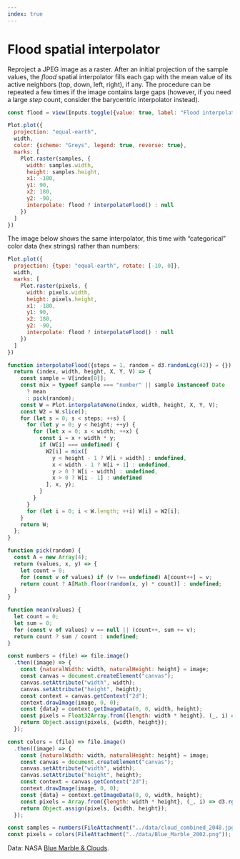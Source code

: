 ```yaml
---
index: true
---
```


# Flood spatial interpolator

Reproject a JPEG image as a raster. After an initial projection of the sample values, the _flood_ spatial interpolator fills each gap with the mean value of its active neighbors (top, down, left, right), if any. The procedure can be repeated a few times if the image contains large gaps (however, if you need a large _step_ count, consider the barycentric interpolator instead).

```js
const flood = view(Inputs.toggle({value: true, label: "Flood interpolation"}));
```

```js echo
Plot.plot({
  projection: "equal-earth",
  width,
  color: {scheme: "Greys", legend: true, reverse: true},
  marks: [
    Plot.raster(samples, {
      width: samples.width,
      height: samples.height,
      x1: -180,
      y1: 90,
      x2: 180,
      y2: -90,
      interpolate: flood ? interpolateFlood() : null
    })
  ]
})
```

The image below shows the same interpolator, this time with “categorical” color data (hex strings) rather than numbers:

```js echo
Plot.plot({
  projection: {type: "equal-earth", rotate: [-10, 0]},
  width,
  marks: [
    Plot.raster(pixels, {
      width: pixels.width,
      height: pixels.height,
      x1: -180,
      y1: 90,
      x2: 180,
      y2: -90,
      interpolate: flood ? interpolateFlood() : null
    })
  ]
})
```


```js echo
function interpolateFlood({steps = 1, random = d3.randomLcg(42)} = {}) {
  return (index, width, height, X, Y, V) => {
    const sample = V[index[0]];
    const mix = typeof sample === "number" || sample instanceof Date
      ? mean
      : pick(random);
    const W = Plot.interpolateNone(index, width, height, X, Y, V);
    const W2 = W.slice();
    for (let s = 0; s < steps; ++s) {
      for (let y = 0; y < height; ++y) {
        for (let x = 0; x < width; ++x) {
          const i = x + width * y;
          if (W[i] === undefined) {
            W2[i] = mix([
              y < height - 1 ? W[i + width] : undefined,
              x < width - 1 ? W[i + 1] : undefined,
              y > 0 ? W[i - width] : undefined,
              x > 0 ? W[i - 1] : undefined
            ], x, y);
          }
        }
      }
      for (let i = 0; i < W.length; ++i) W[i] = W2[i];
    }
    return W;
  };
}

function pick(random) {
  const A = new Array(4);
  return (values, x, y) => {
    let count = 0;
    for (const v of values) if (v !== undefined) A[count++] = v;
    return count ? A[Math.floor(random(x, y) * count)] : undefined;
  }
}

function mean(values) {
  let count = 0;
  let sum = 0;
  for (const v of values) v == null || (count++, sum += v);
  return count ? sum / count : undefined;
}
```

```js echo
const numbers = (file) => file.image()
  .then((image) => {
    const {naturalWidth: width, naturalHeight: height} = image;
    const canvas = document.createElement("canvas");
    canvas.setAttribute("width", width);
    canvas.setAttribute("height", height);
    const context = canvas.getContext("2d");
    context.drawImage(image, 0, 0);
    const {data} = context.getImageData(0, 0, width, height);
    const pixels = Float32Array.from({length: width * height}, (_, i) => data[4 * i] / 255);
    return Object.assign(pixels, {width, height});
  });

const colors = (file) => file.image()
  .then((image) => {
    const {naturalWidth: width, naturalHeight: height} = image;
    const canvas = document.createElement("canvas");
    canvas.setAttribute("width", width);
    canvas.setAttribute("height", height);
    const context = canvas.getContext("2d");
    context.drawImage(image, 0, 0);
    const {data} = context.getImageData(0, 0, width, height);
    const pixels = Array.from({length: width * height}, (_, i) => d3.rgb(data[4 * i], data[4 * i + 1], data[4 * i + 2]).formatHex());
    return Object.assign(pixels, {width, height});
  });

const samples = numbers(FileAttachment("../data/cloud_combined_2048.jpg"));
const pixels = colors(FileAttachment("../data/Blue_Marble_2002.png"));
```

Data: NASA [Blue Marble & Clouds](https://visibleearth.nasa.gov/images/57747/blue-marble-clouds/77558l).
